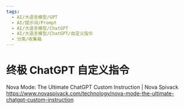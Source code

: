 ```yaml
---
tags:
  - AI/大语言模型/GPT
  - AI/提示词/Prompt
  - AI/大语言模型/ChatGPT
  - AI/大语言模型/ChatGPT/自定义指令
  - 分类/收集箱
---
```

# 终极 ChatGPT 自定义指令

Nova Mode: The Ultimate ChatGPT Custom Instruction | Nova Spivack
https://www.novaspivack.com/technology/nova-mode-the-ultimate-chatgpt-custom-instruction
